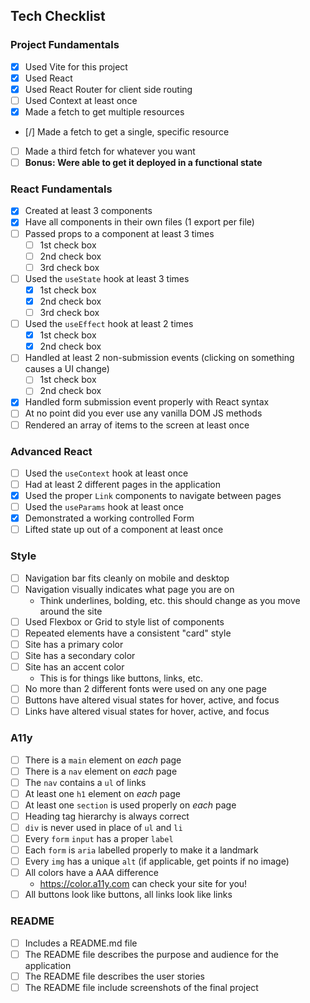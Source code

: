 ## Tech Checklist

### Project Fundamentals

- [x] Used Vite for this project
- [x] Used React
- [x] Used React Router for client side routing
- [ ] Used Context at least once
- [x] Made a fetch to get multiple resources
- [/] Made a fetch to get a single, specific resource
- [ ] Made a third fetch for whatever you want
- [ ] **Bonus: Were able to get it deployed in a functional state**

### React Fundamentals

- [x] Created at least 3 components
- [x] Have all components in their own files (1 export per file)
- [ ] Passed props to a component at least 3 times
  - [ ] 1st check box
  - [ ] 2nd check box
  - [ ] 3rd check box
- [ ] Used the `useState` hook at least 3 times
  - [x] 1st check box
  - [x] 2nd check box
  - [ ] 3rd check box
- [ ] Used the `useEffect` hook at least 2 times
  - [x] 1st check box
  - [x] 2nd check box
- [ ] Handled at least 2 non-submission events (clicking on something causes a UI change)
  - [ ] 1st check box
  - [ ] 2nd check box
- [x] Handled form submission event properly with React syntax
- [ ] At no point did you ever use any vanilla DOM JS methods
- [ ] Rendered an array of items to the screen at least once

### Advanced React

- [ ] Used the `useContext` hook at least once
- [ ] Had at least 2 different pages in the application
- [x] Used the proper `Link` components to navigate between pages
- [ ] Used the `useParams` hook at least once
- [x] Demonstrated a working controlled Form
- [ ] Lifted state up out of a component at least once

### Style

- [ ] Navigation bar fits cleanly on mobile and desktop
- [ ] Navigation visually indicates what page you are on
  - Think underlines, bolding, etc. this should change as you move around the site
- [ ] Used Flexbox or Grid to style list of components
- [ ] Repeated elements have a consistent "card" style
- [ ] Site has a primary color
- [ ] Site has a secondary color
- [ ] Site has an accent color
  - This is for things like buttons, links, etc.
- [ ] No more than 2 different fonts were used on any one page
- [ ] Buttons have altered visual states for hover, active, and focus
- [ ] Links have altered visual states for hover, active, and focus

### A11y

- [ ] There is a `main` element on _each_ page
- [ ] There is a `nav` element on _each_ page
- [ ] The `nav` contains a `ul` of links
- [ ] At least one `h1` element on _each_ page
- [ ] At least one `section` is used properly on _each_ page
- [ ] Heading tag hierarchy is always correct
- [ ] `div` is never used in place of `ul` and `li`
- [ ] Every `form` `input` has a proper `label`
- [ ] Each `form` is `aria` labelled properly to make it a landmark
- [ ] Every `img` has a unique `alt` (if applicable, get points if no image)
- [ ] All colors have a AAA difference
  - https://color.a11y.com can check your site for you!
- [ ] All buttons look like buttons, all links look like links

### README

- [ ] Includes a README.md file
- [ ] The README file describes the purpose and audience for the application
- [ ] The README file describes the user stories
- [ ] The README file include screenshots of the final project
